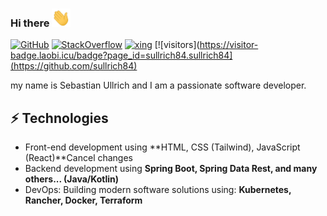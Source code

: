### Hi there <img src="https://raw.githubusercontent.com/ABSphreak/ABSphreak/master/gifs/Hi.gif" width="30px"></h2>

[![GitHub](https://img.shields.io/badge/FollowMe-sullrich84-blue?style=flat&logo=github)](https://github.com/sullrich84)
[![StackOverflow](https://img.shields.io/badge/FollowMe-Sebastian_Ullrich-orange?style=flat&logo=stackoverflow)](https://stackoverflow.com/users/871550/sebastian-ullrich)
[![xing](https://img.shields.io/badge/FollowMe-Sebastian_Ullrich-green?style=flat&logo=xing)](https://www.xing.com/profile/Sebastian_Ullrich23)
[![visitors](https://visitor-badge.laobi.icu/badge?page_id=sullrich84.sullrich84](https://github.com/sullrich84)

my name is Sebastian Ullrich and I am a passionate software developer.

## ⚡ Technologies
- Front-end development using **HTML, CSS (Tailwind), JavaScript (React)**Cancel changes
- Backend development using **Spring Boot, Spring Data Rest, and many others... (Java/Kotlin)**
- DevOps: Building modern software solutions using: **Kubernetes, Rancher, Docker, Terraform**
